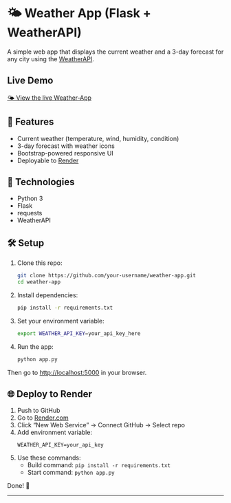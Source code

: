 # 🌤️ Weather App (Flask + WeatherAPI)

A simple web app that displays the current weather and a 3-day forecast for any city using the [WeatherAPI](https://www.weatherapi.com/).

## Live Demo

[🌤️ View the live Weather‑App](https://weather-app-1-xet6.onrender.com/)

## 🚀 Features
- Current weather (temperature, wind, humidity, condition)
- 3-day forecast with weather icons
- Bootstrap-powered responsive UI
- Deployable to [Render](https://render.com)

## 🧪 Technologies
- Python 3
- Flask
- requests
- WeatherAPI

## 🛠️ Setup

1. Clone this repo:
   ```bash
   git clone https://github.com/your-username/weather-app.git
   cd weather-app
   ```

2. Install dependencies:
   ```bash
   pip install -r requirements.txt
   ```

3. Set your environment variable:
   ```bash
   export WEATHER_API_KEY=your_api_key_here
   ```

4. Run the app:
   ```bash
   python app.py
   ```

Then go to [http://localhost:5000](http://localhost:5000) in your browser.

## 🌐 Deploy to Render

1. Push to GitHub
2. Go to [Render.com](https://render.com)
3. Click “New Web Service” → Connect GitHub → Select repo
4. Add environment variable:
   ```
   WEATHER_API_KEY=your_api_key
   ```
5. Use these commands:
   - Build command: `pip install -r requirements.txt`
   - Start command: `python app.py`

Done! 🎉

---
